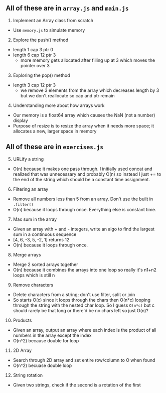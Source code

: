 ## All of these are in `array.js` and `main.js`

1. Implement an Array class from scratch

- Use `memory.js` to simulate memory

2. Explore the push() method

- length 1 cap 3 ptr 0
- length 6 cap 12 ptr 3
  - more memory gets allocated after filling up at 3 which moves the pointer over 3

3. Exploring the pop() method

- length 3 cap 12 ptr 3
  - we remove 3 elements from the array which decreases length by 3 but we don't reallocate so cap and ptr remain

4. Understanding more about how arrays work

- Our memory is a float64 array which causes the NaN (not a number) display
- Purpose of resize is to resize the array when it needs more space; it allocates a new, larger space in memory

## All of these are in `exercises.js`

5. URLify a string

- O(n) because it makes one pass through. I initially used concat and realized that was unnecessary and probably O(n) so instead I just += to the end of the string which should be a constant time assignment.

6. Filtering an array

- Remove all numbers less than 5 from an array. Don't use the built in `.filter()`
- O(n) because it loops through once. Everything else is constant time.

7. Max sum in the array

- Given an array with + and - integers, write an algo to find the largest sum in a continuous sequence
- [4, 6, -3, 5, -2, 1] returns 12
- O(n) because it loops through once.

8. Merge arrays

- Merge 2 sorted arrays together
- O(n) because it combines the arrays into one loop so really it's n1+n2 loops which is still n

9. Remove characters

- Delete characters from a string; don't use filter, split or join
- So starts O(c) since it loops through the chars then O(n*c) looping through the string with the nested char loop. So I guess `O(n*c)` but c should rarely be that long or there'd be no chars left so just O(n)?

10. Products

- Given an array, output an array where each index is the product of all numbers in the array except the index
- O(n^2) because double for loop

11. 2D Array

- Search through 2D array and set entire row/column to O when found
- O(n^2) becuase double loop

12. String rotation

- Given two strings, check if the second is a rotation of the first
